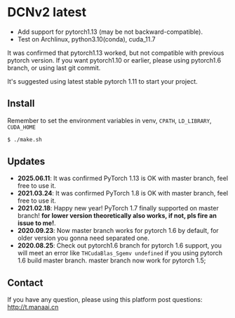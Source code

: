 # DCNv2 latest

- Add support for pytorch1.13 (may be not backward-compatible). 
- Test on Archlinux, python3.10(conda), cuda_11.7

It was confirmed that pytorch1.13 worked, but not compatible with previous pytorch version. If you want pytorch1.10 or earlier, please using pytorch1.6 branch, or using last git commit.

It's suggested using latest stable pytorch 1.11 to start your project.


## Install

Remember to set the environment variables in venv, `CPATH`, `LD_LIBRARY`, `CUDA_HOME`

```bash
$ ./make.sh
```

## Updates
- **2025.06.11**: It was confirmed PyTorch 1.13 is OK with master branch, feel free to use it.
- **2021.03.24**: It was confirmed PyTorch 1.8 is OK with master branch, feel free to use it.
- **2021.02.18**: Happy new year! PyTorch 1.7 finally supported on master branch! **for lower version theoretically also works, if not, pls fire an issue to me!**.
- **2020.09.23**: Now master branch works for pytorch 1.6 by default, for older version you gonna need separated one.
- **2020.08.25**: Check out pytorch1.6 branch for pytorch 1.6 support, you will meet an error like `THCudaBlas_Sgemv undefined` if you using pytorch 1.6 build master branch. master branch now work for pytorch 1.5;

## Contact

If you have any question, please using this platform post questions: http://t.manaai.cn
